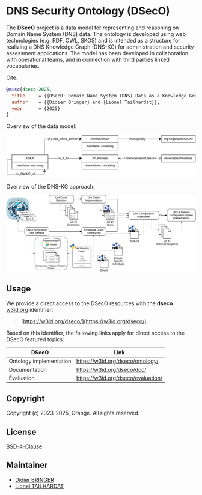 # DNS Security Ontology (DSecO)

The **DSecO** project is a data model for representing and reasoning on Domain Name System (DNS) data.
The ontology is developed using web technologies (e.g. RDF, OWL, SKOS) and is intended as a structure for realizing a DNS Knowledge Graph (DNS-KG) for administration and security assessment applications.
The model has been developed in collaboration with operational teams, and in connection with third parties linked vocabularies.

Cite:

```bibtex
@misc{dseco-2025,
  title     = {{DSecO: Domain Name System (DNS) Data as a Knowledge Graph for Enhanced Security Analysis}},
  author    = {{Didier Bringer} and {Lionel Tailhardat}},
  year      = {2025}
}
```

Overview of the data model:

![DSecO diagram](docs/diagrams/dseco-overview.png)

Overview of the DNS-KG approach:

![DNS-KG approach](docs/diagrams/dns-kg-workflow.png)

## Usage

We provide a direct access to the DSecO resources with the **dseco** [w3id.org](https://w3id.org/) identifier:
> [https://w3id.org/dseco/](https://w3id.org/dseco/)

Based on this identifier, the following links apply for direct access to the DSecO featured topics:

| DSecO                    | Link                               |
|--------------------------|------------------------------------|
| Ontology implementation  | https://w3id.org/dseco/ontology/   |
| Documentation            | https://w3id.org/dseco/doc/        |
| Evaluation               | https://w3id.org/dseco/evaluation/ |


## Copyright

Copyright (c) 2023-2025, Orange. All rights reserved.

## License

[BSD-4-Clause](LICENSE.txt).

## Maintainer

* [Didier BRINGER](mailto:didier.bringer@orange.com)
* [Lionel TAILHARDAT](mailto:lionel.tailhardat@orange.com)
